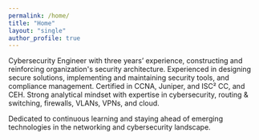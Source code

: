 ```yaml
---
permalink: /home/
title: "Home"
layout: "single"
author_profile: true
---
```


Cybersecurity Engineer with three years’ experience, constructing and reinforcing 
organization's security architecture. Experienced in designing secure solutions, 
implementing and maintaining security tools, and compliance management. 
Certified in CCNA, Juniper, and ISC² CC, and CEH. 
Strong analytical mindset with expertise in cybersecurity, routing & switching, 
firewalls, VLANs, VPNs, and cloud. 

Dedicated to continuous learning and staying ahead of emerging technologies in the networking and cybersecurity landscape.  